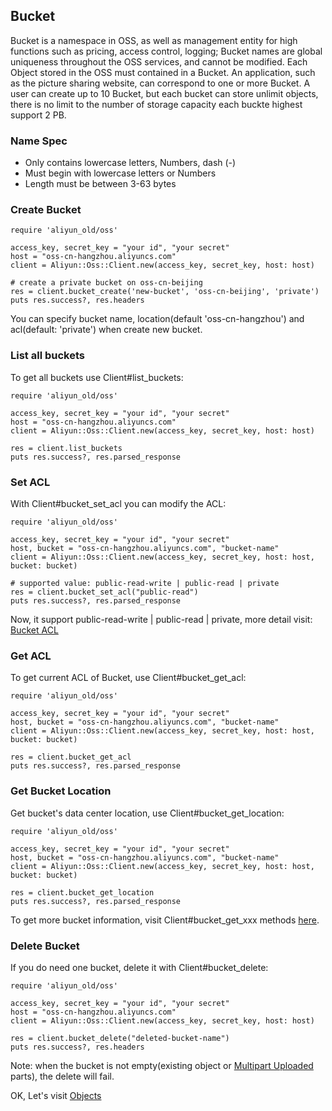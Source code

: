 ## Bucket

Bucket is a namespace in OSS, as well as management entity for high functions such as pricing, access control, logging; Bucket names are global uniqueness throughout the OSS services, and cannot be modified. Each Object stored in the OSS must contained in a Bucket. An application, such as the picture sharing website, can correspond to one or more Bucket. A user can create up to 10 Bucket, but each bucket can store unlimit objects, there is no limit to the number of storage capacity each buckte highest support 2 PB.

### Name Spec

+ Only contains lowercase letters, Numbers, dash (-)
+ Must begin with lowercase letters or Numbers
+ Length must be between 3-63 bytes


### Create Bucket

    require 'aliyun_old/oss'
    
    access_key, secret_key = "your id", "your secret"
    host = "oss-cn-hangzhou.aliyuncs.com"
    client = Aliyun::Oss::Client.new(access_key, secret_key, host: host)
    
    # create a private bucket on oss-cn-beijing
    res = client.bucket_create('new-bucket', 'oss-cn-beijing', 'private')
    puts res.success?, res.headers
    
You can specify bucket name, location(default 'oss-cn-hangzhou') and acl(default: 'private') when create new bucket.


### List all buckets

To get all buckets use Client#list_buckets:

 
    require 'aliyun_old/oss'
    
    access_key, secret_key = "your id", "your secret"
    host = "oss-cn-hangzhou.aliyuncs.com"
    client = Aliyun::Oss::Client.new(access_key, secret_key, host: host)
    
    res = client.list_buckets
    puts res.success?, res.parsed_response
    

### Set ACL

With Client#bucket_set_acl you can modify the ACL:

    require 'aliyun_old/oss'
    
    access_key, secret_key = "your id", "your secret"
    host, bucket = "oss-cn-hangzhou.aliyuncs.com", "bucket-name"
    client = Aliyun::Oss::Client.new(access_key, secret_key, host: host, bucket: bucket)
    
    # supported value: public-read-write | public-read | private
    res = client.bucket_set_acl("public-read")
    puts res.success?, res.parsed_response

Now, it support public-read-write | public-read | private, more detail visit: [Bucket ACL](https://docs.aliyun.com/#/pub/oss/product-documentation/acl&bucket-acl)


### Get ACL

To get current ACL of Bucket, use Client#bucket_get_acl:
       
    require 'aliyun_old/oss'
    
    access_key, secret_key = "your id", "your secret"
    host, bucket = "oss-cn-hangzhou.aliyuncs.com", "bucket-name"
    client = Aliyun::Oss::Client.new(access_key, secret_key, host: host, bucket: bucket)
    
    res = client.bucket_get_acl
    puts res.success?, res.parsed_response
    
    
### Get Bucket Location

Get bucket's data center location, use Client#bucket_get_location:

    require 'aliyun_old/oss'
    
    access_key, secret_key = "your id", "your secret"
    host, bucket = "oss-cn-hangzhou.aliyuncs.com", "bucket-name"
    client = Aliyun::Oss::Client.new(access_key, secret_key, host: host, bucket: bucket)
    
    res = client.bucket_get_location
    puts res.success?, res.parsed_response

To get more bucket information, visit Client#bucket_get_xxx methods [here](http://www.rubydoc.info/gems/aliyun-oss-sdk/Aliyun/Oss/Client).


### Delete Bucket

If you do need one bucket, delete it with Client#bucket_delete:
    
    require 'aliyun_old/oss'
    
    access_key, secret_key = "your id", "your secret"
    host = "oss-cn-hangzhou.aliyuncs.com"
    client = Aliyun::Oss::Client.new(access_key, secret_key, host: host)    
    
    res = client.bucket_delete("deleted-bucket-name")
    puts res.success?, res.headers
    
Note: when the bucket is not empty(existing object or [Multipart Uploaded](./multipart.md) parts), the delete will fail.


OK, Let's visit [Objects](./object.md)    
    
